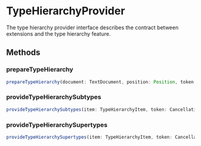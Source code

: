 # TypeHierarchyProvider

The type hierarchy provider interface describes the contract between extensions and the type hierarchy feature.

## Methods

### prepareTypeHierarchy

```typescript
prepareTypeHierarchy(document: TextDocument, position: Position, token: CancellationToken): ProviderResult<TypeHierarchyItem | TypeHierarchyItem[]>
```

### provideTypeHierarchySubtypes

```typescript
provideTypeHierarchySubtypes(item: TypeHierarchyItem, token: CancellationToken): ProviderResult<TypeHierarchyItem[]>
```

### provideTypeHierarchySupertypes

```typescript
provideTypeHierarchySupertypes(item: TypeHierarchyItem, token: CancellationToken): ProviderResult<TypeHierarchyItem[]>
```

[TypeHierarchyItem]: TypeHierarchyItem.md
[ProviderResult]: ProviderResultT.md
[Position]: Position.md
[TextDocument]: TextDocument.md
[CancellationToken]: CancellationToken.md
